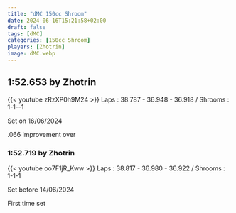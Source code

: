 ```yaml
---
title: "dMC 150cc Shroom"
date: 2024-06-16T15:21:58+02:00
draft: false
tags: [dMC]
categories: [150cc Shroom]
players: [Zhotrin]
image: dMC.webp
---
```

## 1:52.653 by Zhotrin
{{< youtube zRzXP0h9M24 >}}
Laps : 38.787 - 36.948 - 36.918 /
Shrooms : 1-1--1

Set on 16/06/2024

.066 improvement over 

### 1:52.719 by Zhotrin

{{< youtube oo7F1jR_Kww >}}
Laps : 38.817 - 36.980 - 36.922 /
Shrooms : 1-1-1

Set before 14/06/2024

First time set